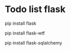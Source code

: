 <h1>Todo list flask</h1>
<p>pip install flask</p>
<p>pip install flask-wtf</p>
<p>pip install flask-sqlalchemy</p>